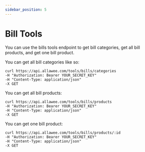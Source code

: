 ```yaml
---
sidebar_position: 5
---
```


# Bill Tools

You can use the bills tools endpoint to get bill categories, get all bill products, and get one bill product.

You can get all bill categories like so:

```
curl https://api.allawee.com/tools/bills/categories
-H "Authorization: Bearer YOUR_SECRET_KEY"
-H "Content-Type: application/json"
-X GET
```

You can get all bill products:

```
curl https://api.allawee.com/tools/bills/products
-H "Authorization: Bearer YOUR_SECRET_KEY"
-H "Content-Type: application/json"
-X GET
```

You can get one bill product:

```
curl https://api.allawee.com/tools/bills/products/:id
-H "Authorization: Bearer YOUR_SECRET_KEY"
-H "Content-Type: application/json"
-X GET
```
